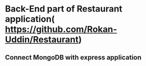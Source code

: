 # Back-End part of Restaurant application( https://github.com/Rokan-Uddin/Restaurant)
## Connect MongoDB with express application
